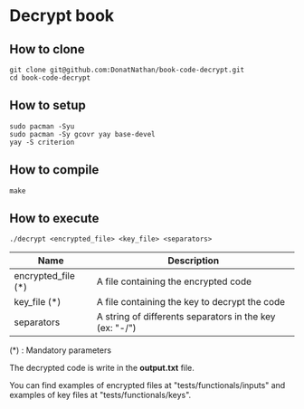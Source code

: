 # Decrypt book

## How to clone

```
git clone git@github.com:DonatNathan/book-code-decrypt.git
cd book-code-decrypt
```

## How to setup

```
sudo pacman -Syu
sudo pacman -Sy gcovr yay base-devel
yay -S criterion
```

## How to compile

```
make
```

## How to execute

```
./decrypt <encrypted_file> <key_file> <separators>
```

Name | Description
---- | -----------
encrypted_file (*) | A file containing the encrypted code
key_file (*) | A file containing the key to decrypt the code
separators | A string of differents separators in the key (ex: "-/")
(*) : Mandatory parameters

The decrypted code is write in the **output.txt** file.

You can find examples of encrypted files at "tests/functionals/inputs" and examples of key files at "tests/functionals/keys".
